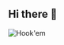 ## Hi there 👋
<picture>
 <source media="(prefers-color-scheme: dark)" srcset="![Texas_Longhorns_logo svg](https://github.com/user-attachments/assets/bc71adca-2cad-4aba-96f8-a3ff15509367)
">
 <source media="(prefers-color-scheme: light)" srcset="![Texas_Longhorns_logo svg](https://github.com/user-attachments/assets/ffcd2b04-6cfa-4b57-b341-8218216d69f3)
">
 <img alt="Hook'em" src="![Texas_Longhorns_logo svg](https://github.com/user-attachments/assets/63ac000c-fa48-4e1b-bf94-c06d6290da8f)
">
</picture>

<!--
**1999-ZHANG/1999-ZHANG** is a ✨ _special_ ✨ repository because its `README.md` (this file) appears on your GitHub profile.

Here are some ideas to get you started:

- 🔭 I’m currently working on ...
- 🌱 I’m currently learning ...
- 👯 I’m looking to collaborate on ...
- 🤔 I’m looking for help with ...
- 💬 Ask me about ...
- 📫 How to reach me: ...
- 😄 Pronouns: ...
- ⚡ Fun fact: ...
-->
